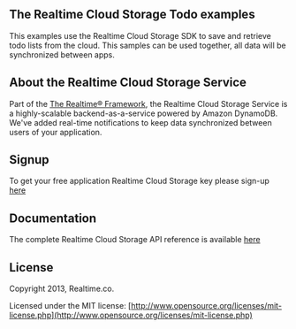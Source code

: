 ## The Realtime Cloud Storage Todo examples
This examples use the Realtime Cloud Storage SDK to save and retrieve todo lists from the cloud. This samples can be used together, all data will be synchronized between apps.

## About the Realtime Cloud Storage Service
Part of the [The Realtime® Framework](http://framework.realtime.co), the Realtime Cloud Storage Service is a highly-scalable backend-as-a-service powered by Amazon DynamoDB. We've added real-time notifications to keep data synchronized between users of your application.

## Signup
To get your free application Realtime Cloud Storage key please sign-up [here](https://accounts.realtime.co/signup/)
 
## Documentation
The complete Realtime Cloud Storage API reference is available [here](http://framework.realtime.co/storage/#documentation)

## License
Copyright 2013, Realtime.co.

Licensed under the MIT license: [http://www.opensource.org/licenses/mit-license.php](http://www.opensource.org/licenses/mit-license.php)